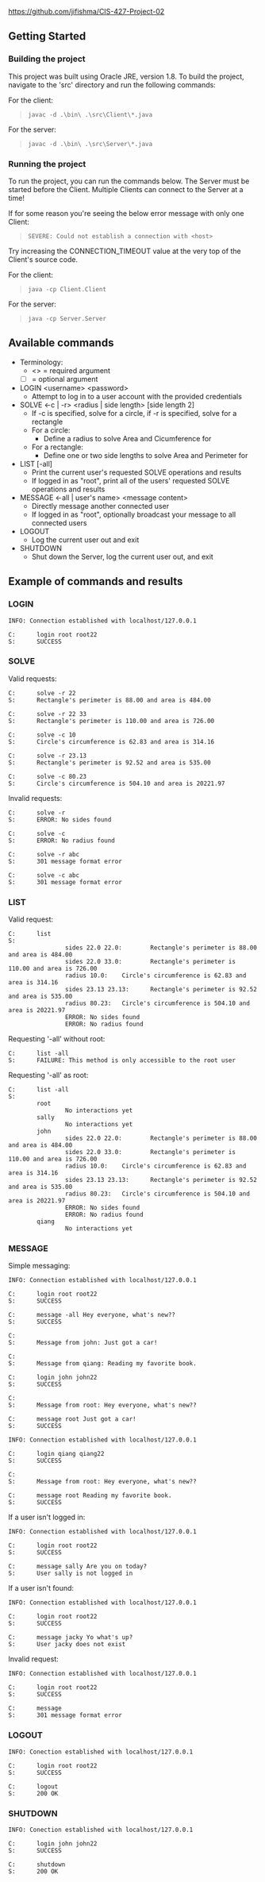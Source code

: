 https://github.com/jifishma/CIS-427-Project-02

## Getting Started

### Building the project

This project was built using Oracle JRE, version 1.8.
To build the project, navigate to the 'src' directory and run the following commands:

For the client:

> `javac -d .\bin\ .\src\Client\*.java`

For the server:

> `javac -d .\bin\ .\src\Server\*.java`

### Running the project

To run the project, you can run the commands below. The Server must be started before the Client. Multiple Clients can connect to the Server at a time!

If for some reason you're seeing the below error message with only one Client:

> `SEVERE: Could not establish a connection with <host>`

Try increasing the CONNECTION_TIMEOUT value at the very top of the Client's source code.

For the client:

> `java -cp Client.Client`

For the server:

> `java -cp Server.Server`

## Available commands

-   Terminology:
    -   \<\> = required argument
    -   [ ] = optional argument
-   LOGIN \<username\> \<password\>
    -   Attempt to log in to a user account with the provided credentials
-   SOLVE \<-c | -r\> \<radius | side length\> [side length 2]
    -   If -c is specified, solve for a circle, if -r is specified, solve for a rectangle
    -   For a circle:
        -   Define a radius to solve Area and Cicumference for
    -   For a rectangle:
        -   Define one or two side lengths to solve Area and Perimeter for
-   LIST [-all]
    -   Print the current user's requested SOLVE operations and results
    -   If logged in as "root", print all of the users' requested SOLVE operations and results
-   MESSAGE \<-all | user's name\> \<message content\>
    -   Directly message another connected user
    -   If logged in as "root", optionally broadcast your message to all connected users
-   LOGOUT
    -   Log the current user out and exit
-   SHUTDOWN
    -   Shut down the Server, log the current user out, and exit

## Example of commands and results

### LOGIN

```
INFO: Connection established with localhost/127.0.0.1

C:      login root root22
S:      SUCCESS
```

### SOLVE

Valid requests:

```
C:      solve -r 22
S:      Rectangle's perimeter is 88.00 and area is 484.00

C:      solve -r 22 33
S:      Rectangle's perimeter is 110.00 and area is 726.00

C:      solve -c 10
S:      Circle's circumference is 62.83 and area is 314.16

C:      solve -r 23.13
S:      Rectangle's perimeter is 92.52 and area is 535.00

C:      solve -c 80.23
S:      Circle's circumference is 504.10 and area is 20221.97
```

Invalid requests:

```
C:      solve -r
S:      ERROR: No sides found

C:      solve -c
S:      ERROR: No radius found

C:      solve -r abc
S:      301 message format error

C:      solve -c abc
S:      301 message format error
```

### LIST

Valid request:

```
C:      list
S:
                sides 22.0 22.0:        Rectangle's perimeter is 88.00 and area is 484.00
                sides 22.0 33.0:        Rectangle's perimeter is 110.00 and area is 726.00
                radius 10.0:    Circle's circumference is 62.83 and area is 314.16
                sides 23.13 23.13:      Rectangle's perimeter is 92.52 and area is 535.00
                radius 80.23:   Circle's circumference is 504.10 and area is 20221.97
                ERROR: No sides found
                ERROR: No radius found
```

Requesting '-all' without root:

```
C:      list -all
S:      FAILURE: This method is only accessible to the root user
```

Requesting '-all' as root:

```
C:      list -all
S:
        root
                No interactions yet
        sally
                No interactions yet
        john
                sides 22.0 22.0:        Rectangle's perimeter is 88.00 and area is 484.00
                sides 22.0 33.0:        Rectangle's perimeter is 110.00 and area is 726.00
                radius 10.0:    Circle's circumference is 62.83 and area is 314.16
                sides 23.13 23.13:      Rectangle's perimeter is 92.52 and area is 535.00
                radius 80.23:   Circle's circumference is 504.10 and area is 20221.97
                ERROR: No sides found
                ERROR: No radius found
        qiang
                No interactions yet
```

### MESSAGE

Simple messaging:

```
INFO: Connection established with localhost/127.0.0.1

C:      login root root22
S:      SUCCESS

C:      message -all Hey everyone, what's new??
S:      SUCCESS

C:
S:      Message from john: Just got a car!

C:
S:      Message from qiang: Reading my favorite book.
```

```
C:      login john john22
S:      SUCCESS

C:
S:      Message from root: Hey everyone, what's new??

C:      message root Just got a car!
S:      SUCCESS
```

```
INFO: Connection established with localhost/127.0.0.1

C:      login qiang qiang22
S:      SUCCESS

C:
S:      Message from root: Hey everyone, what's new??

C:      message root Reading my favorite book.
S:      SUCCESS
```

If a user isn't logged in:

```
INFO: Connection established with localhost/127.0.0.1

C:      login root root22
S:      SUCCESS

C:      message sally Are you on today?
S:      User sally is not logged in
```

If a user isn't found:

```
INFO: Connection established with localhost/127.0.0.1

C:      login root root22
S:      SUCCESS

C:      message jacky Yo what's up?
S:      User jacky does not exist
```

Invalid request:
```
INFO: Connection established with localhost/127.0.0.1

C:      login root root22
S:      SUCCESS

C:      message
S:      301 message format error
```

### LOGOUT

```
INFO: Conection established with localhost/127.0.0.1

C:      login root root22
S:      SUCCESS

C:      logout
S:      200 OK
```

### SHUTDOWN

```
INFO: Conection established with localhost/127.0.0.1

C:      login john john22
S:      SUCCESS

C:      shutdown
S:      200 OK
```
